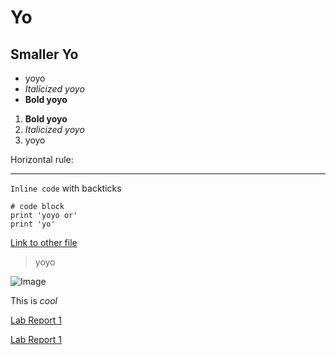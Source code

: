 # Yo
## Smaller Yo

* yoyo
* *Italicized yoyo*
* **Bold yoyo**

1. **Bold yoyo**
2. *Italicized yoyo*
3. yoyo

Horizontal rule:

---

`Inline code` with backticks

```
# code block
print 'yoyo or'
print 'yo'
```

[Link to other file](https://bsalvania.github.io/cse15l-lab-reports/test.html)

> yoyo

![Image](https://www.clipartkey.com/mpngs/m/27-273702_transparent-yo-yo-png-yoyo-png.png)


This is *cool* 

[Lab Report 1](lab-report-1-week-2.html)

[Lab Report 1](https://bsalvania.github.io/cse15l-lab-reports/lab-report-1-week-2.html)